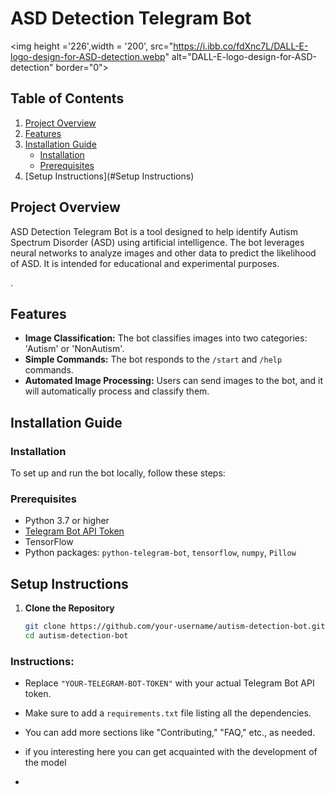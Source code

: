 # ASD Detection Telegram Bot
<a>

<img height ='226',width = '200',  src="https://i.ibb.co/fdXnc7L/DALL-E-logo-design-for-ASD-detection.webp" alt="DALL-E-logo-design-for-ASD-detection" border="0"></a>
## Table of Contents

1. [Project Overview](#project-overview)
2. [Features](#Features)
3. [Installation Guide](#installation-guide)
   - [Installation](#Installation)
   - [Prerequisites](#Prerequisites)
4. [Setup Instructions](#Setup Instructions)


## Project Overview

ASD Detection Telegram Bot is a tool designed to help identify Autism Spectrum Disorder (ASD) using artificial intelligence. The bot leverages neural networks to analyze images and other data to predict the likelihood of ASD. It is intended for educational and experimental purposes.

 .

 

 
 
## Features

- **Image Classification:** The bot classifies images into two categories: 'Autism' or 'NonAutism'.
- **Simple Commands:** The bot responds to the `/start` and `/help` commands.
- **Automated Image Processing:** Users can send images to the bot, and it will automatically process and classify them.
## Installation Guide
### Installation

To set up and run the bot locally, follow these steps:

### Prerequisites

- Python 3.7 or higher
- [Telegram Bot API Token](https://core.telegram.org/bots#3-how-do-i-create-a-bot)
- TensorFlow
- Python packages: `python-telegram-bot`, `tensorflow`, `numpy`, `Pillow`

## Setup Instructions

1. **Clone the Repository**

   ```bash
   git clone https://github.com/your-username/autism-detection-bot.git
   cd autism-detection-bot

### Instructions:
- Replace `"YOUR-TELEGRAM-BOT-TOKEN"` with your actual Telegram Bot API token.
- Make sure to add a `requirements.txt` file listing all the dependencies.
- You can add more sections like "Contributing," "FAQ," etc., as needed.

- if you interesting here you can get acquainted with the development of the model
- <a href="">
